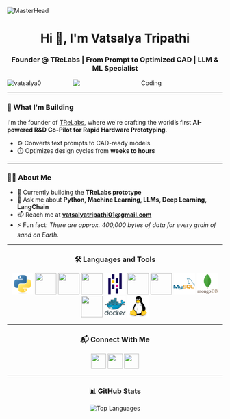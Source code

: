 <!-- Banner Image -->
![MasterHead](https://t3.ftcdn.net/jpg/03/04/68/52/360_F_304685223_ttVGVAkC5JlfgEOTO8KYbN4tjnRqM715.jpg)

<h1 align="center">Hi 👋, I'm Vatsalya Tripathi</h1>
<h3 align="center">Founder @ TReLabs | From Prompt to Optimized CAD | LLM & ML Specialist</h3>

<p align="center">
  <img align="right" alt="Coding" width="350" src="https://miro.medium.com/v2/resize:fit:1358/1*TjXUGjDSTAR-H3O2M9M50A.gif">
</p>

<p align="left">
  <img src="https://komarev.com/ghpvc/?username=vatsalya0&label=Profile%20views&color=0e75b6&style=flat" alt="vatsalya0" />
</p>

---

### 🚀 What I'm Building

I'm the founder of [TReLabs](https://trelabs.app), where we're crafting the world’s first **AI-powered R&D Co-Pilot for  Rapid Hardware Prototyping**.

- ⚙️ Converts text prompts to CAD-ready models  
- ⏱️ Optimizes design cycles from **weeks to hours**

---

### 👨‍💻 About Me

- 🔭 Currently building the **TReLabs prototype**
- 💬 Ask me about **Python, Machine Learning, LLMs, Deep Learning, LangChain**
- 📫 Reach me at **vatsalyatripathi01@gmail.com**
- ⚡ Fun fact: *There are approx. 400,000 bytes of data for every grain of sand on Earth.*

---

<h3 align="center">🛠️ Languages and Tools</h3>

<p align="center">
  <a href="https://www.python.org"><img src="https://raw.githubusercontent.com/devicons/devicon/master/icons/python/python-original.svg" width="50" height="50"/></a>
  <a href="https://pytorch.org/"><img src="https://www.vectorlogo.zone/logos/pytorch/pytorch-icon.svg" width="50" height="50"/></a>
  <a href="https://www.tensorflow.org"><img src="https://www.vectorlogo.zone/logos/tensorflow/tensorflow-icon.svg" width="50" height="50"/></a>
  <a href="https://scikit-learn.org/"><img src="https://upload.wikimedia.org/wikipedia/commons/0/05/Scikit_learn_logo_small.svg" width="50" height="50"/></a>
  <a href="https://pandas.pydata.org/"><img src="https://raw.githubusercontent.com/devicons/devicon/master/icons/pandas/pandas-original.svg" width="50" height="50"/></a>
  <a href="https://seaborn.pydata.org/"><img src="https://seaborn.pydata.org/_images/logo-mark-lightbg.svg" width="50" height="50"/></a>
  <a href="https://opencv.org/"><img src="https://www.vectorlogo.zone/logos/opencv/opencv-icon.svg" width="50" height="50"/></a>
  <a href="https://www.mysql.com/"><img src="https://raw.githubusercontent.com/devicons/devicon/master/icons/mysql/mysql-original-wordmark.svg" width="50" height="50"/></a>
  <a href="https://www.mongodb.com/"><img src="https://raw.githubusercontent.com/devicons/devicon/master/icons/mongodb/mongodb-original-wordmark.svg" width="50" height="50"/></a>
  <a href="https://git-scm.com/"><img src="https://www.vectorlogo.zone/logos/git-scm/git-scm-icon.svg" width="50" height="50"/></a>
  <a href="https://www.docker.com/"><img src="https://raw.githubusercontent.com/devicons/devicon/master/icons/docker/docker-original-wordmark.svg" width="50" height="50"/></a>
  <a href="https://www.linux.org/"><img src="https://raw.githubusercontent.com/devicons/devicon/master/icons/linux/linux-original.svg" width="50" height="50"/></a>
</p>

---

<h3 align="center">📬 Connect With Me</h3>

<p align="center">
  <a href="https://linkedin.com/in/vatsalyat" target="_blank"><img src="https://raw.githubusercontent.com/rahuldkjain/github-profile-readme-generator/master/src/images/icons/Social/linked-in-alt.svg" height="35" width="35" /></a>
  <a href="https://kaggle.com/vatsalya01" target="_blank"><img src="https://raw.githubusercontent.com/rahuldkjain/github-profile-readme-generator/master/src/images/icons/Social/kaggle.svg" height="35" width="35" /></a>
  <a href="https://instagram.com/vatsalya__0" target="_blank"><img src="https://raw.githubusercontent.com/rahuldkjain/github-profile-readme-generator/master/src/images/icons/Social/instagram.svg" height="35" width="35" /></a>
</p>

---

<h3 align="center">📊 GitHub Stats</h3>

<p align="center">
  <img src="https://github-readme-stats.vercel.app/api/top-langs?username=vatsalya0&show_icons=true&locale=en&layout=compact&theme=dark&hide_border=true&card_width=400&bg_color=161B22&text_color=C9D1D9&title_color=58A6FF" alt="Top Languages" />
</p>
